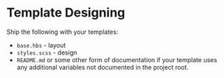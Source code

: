 # Template Designing

Ship the following with your templates:

* `base.hbs` - layout
* `styles.scss` - design
* `README.md` or some other form of documentation if your template uses any
  additional variables not documented in the project root.
